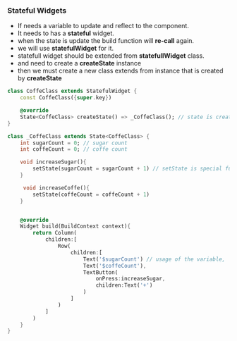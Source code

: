 ### Stateful Widgets

- If needs a variable to update and reflect to the component.
- It needs to has a **stateful** widget.
- when the state is update the build function will **re-call** again.
- we will use **statefulWidget** for it.
- statefull widget should be extended from **statefullWidget** class.
- and need to create a **createState** instance
- then we must create a new class extends from instance that is created by **createState**

```dart
class CoffeClass extends StatefulWidget {
    const CoffeClass({super.key})

    @override
    State<CoffeClass> createState() => _CoffeClass(); // state is created
}

class _CoffeClass extends State<CoffeClass> {
    int sugarCount = 0; // sugar count
    int coffeCount = 0; // coffe count

    void increaseSugar(){
        setState(sugarCount = sugarCount + 1) // setState is special function it calls build function
    }

     void increaseCoffe(){
        setState(coffeCount = coffeCount + 1)
    }


    @override
    Widget build(BuildContext context){
        return Column(
            children:[
                Row(
                    children:[
                        Text('$sugarCount') // usage of the variable,
                        Text('$coffeCount'),
                        TextButton(
                            onPress:increaseSugar,
                            children:Text('+')
                        )
                    ]
                )
            ]
        )
    }
}
```
